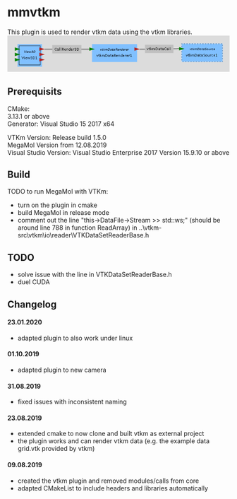 # mmvtkm
This plugin is used to render vtkm data using the vtkm libraries.
<img src="ModuleGraph.PNG">

## Prerequisits
CMake:  
3.13.1 or above  
Generator: Visual Studio 15 2017 x64

VTKm Version: Release build 1.5.0  
MegaMol Version from 12.08.2019  
Visual Studio Version: Visual Studio Enterprise 2017 Version 15.9.10 or above  

## Build
TODO to run MegaMol with VTKm: 
* turn on the plugin in cmake
* build MegaMol in release mode
* comment out the line "this->DataFile->Stream >> std::ws;" (should be around line 788 in function ReadArray) in ..\vtkm-src\vtkm\io\reader\VTKDataSetReaderBase.h

## TODO
* solve issue with the line in VTKDataSetReaderBase.h
* duel CUDA

## Changelog
#### 23.01.2020
* adapted plugin to also work under linux

#### 01.10.2019
* adapted plugin to new camera

#### 31.08.2019
* fixed issues with inconsistent naming

#### 23.08.2019
* extended cmake to now clone and built vtkm as external project
* the plugin works and can render vtkm data (e.g. the example data grid.vtk provided by vtkm)

#### 09.08.2019
* created the vtkm plugin and removed modules/calls from core
* adapted CMakeList to include headers and libraries automatically
